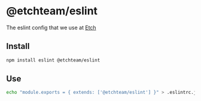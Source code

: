 # @etchteam/eslint

The eslint config that we use at [Etch](https://etch.co)

## Install

```bash
npm install eslint @etchteam/eslint
```

## Use

```bash
echo "module.exports = { extends: ['@etchteam/eslint'] }" > .eslintrc.js
```
